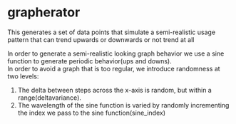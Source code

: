 grapherator
===========

This generates a set of data points that simulate a semi-realistic usage pattern that can trend upwards or downwards or not trend at all

In order to generate a semi-realistic looking graph behavior we use a sine function to generate periodic behavior(ups and downs).  
In order to avoid a graph that is too regular, we introduce randomness at two levels:

1. The delta between steps across the x-axis is random, but within a range(deltavariance). 
2. The wavelength of the sine function is varied by randomly incrementing the index we pass to the sine function(sine_index)
